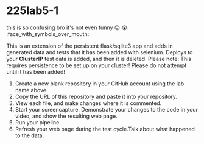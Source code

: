 # 225lab5-1

this is so confusing bro it's not even funny :pensive: :sob: :face_with_symbols_over_mouth:




This is an extension of the persistent flask/sqlite3 app and adds in generated data and tests that it has been added with selenium.  Deploys to your __ClusterIP__  test data is added, and then it is deleted.  Please note: This requires persistence to be set up on your cluster!  Please do not attempt until it has been added!

1) Create a new blank repository in your GitHub account using the lab name above.
2) Copy the URL of this repository and paste it into your repository.
3) View each file, and make changes where it is commented.
4) Start your screencapture. Demonstrate your changes to the code in your video, and show the resulting web page.
6) Run your pipeline.
7) Refresh your web page during the test cycle.Talk about what happened to the data.
